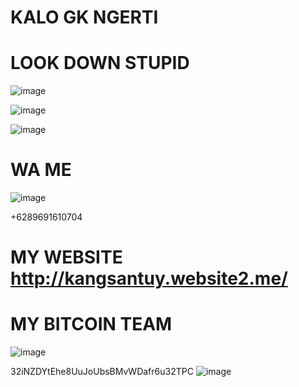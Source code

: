 # KALO GK NGERTI

# LOOK DOWN STUPID 

![image](https://user-images.githubusercontent.com/73192109/201518950-2b0df487-5d04-4baf-9b74-ca4772e00aaf.png)

![image](https://user-images.githubusercontent.com/73192109/201518980-d17290bf-211f-46ea-9a8a-8f9a6e936d29.png)

![image](https://user-images.githubusercontent.com/73192109/201519083-0a99d096-054d-4a16-a610-b69bed7e12e5.png)

# WA ME  

![image](https://user-images.githubusercontent.com/73192109/201519494-60007ea3-a16b-40cc-9e36-c3fe2b6a0716.png)

+6289691610704


# MY WEBSITE http://kangsantuy.website2.me/


# MY BITCOIN TEAM 

![image](https://user-images.githubusercontent.com/73192109/201519397-1228ef67-0541-409c-9b5a-ec30c19e5594.png)

 32iNZDYtEhe8UuJoUbsBMvWDafr6u32TPC
![image](https://user-images.githubusercontent.com/73192109/201520104-05bd36d0-41be-4de9-92b4-eff4ce8eb54e.gif)

